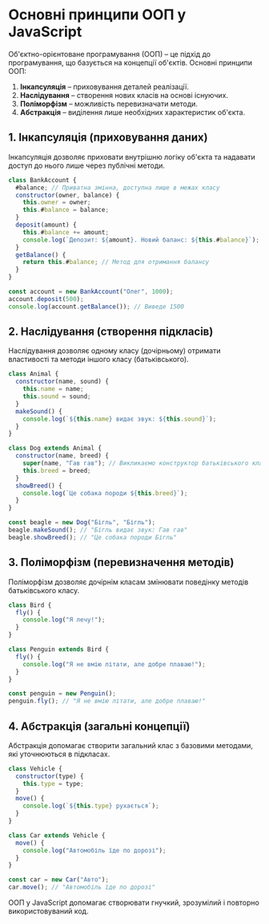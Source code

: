# Основні принципи ООП у JavaScript

Об'єктно-орієнтоване програмування (ООП) – це підхід до програмування, що базується на концепції об'єктів. Основні принципи ООП:

1. **Інкапсуляція** – приховування деталей реалізації.
2. **Наслідування** – створення нових класів на основі існуючих.
3. **Поліморфізм** – можливість перевизначати методи.
4. **Абстракція** – виділення лише необхідних характеристик об'єкта.

## 1. Інкапсуляція (приховування даних)
Інкапсуляція дозволяє приховати внутрішню логіку об'єкта та надавати доступ до нього лише через публічні методи.

```js
class BankAccount {
  #balance; // Приватна змінна, доступна лише в межах класу
  constructor(owner, balance) {
    this.owner = owner;
    this.#balance = balance;
  }
  deposit(amount) {
    this.#balance += amount;
    console.log(`Депозит: ${amount}. Новий баланс: ${this.#balance}`);
  }
  getBalance() {
    return this.#balance; // Метод для отримання балансу
  }
}

const account = new BankAccount("Олег", 1000);
account.deposit(500);
console.log(account.getBalance()); // Виведе 1500
```

## 2. Наслідування (створення підкласів)
Наслідування дозволяє одному класу (дочірньому) отримати властивості та методи іншого класу (батьківського).

```js
class Animal {
  constructor(name, sound) {
    this.name = name;
    this.sound = sound;
  }
  makeSound() {
    console.log(`${this.name} видає звук: ${this.sound}`);
  }
}

class Dog extends Animal {
  constructor(name, breed) {
    super(name, "Гав гав"); // Викликаємо конструктор батьківського класу
    this.breed = breed;
  }
  showBreed() {
    console.log(`Це собака породи ${this.breed}`);
  }
}

const beagle = new Dog("Бігль", "Бігль");
beagle.makeSound(); // "Бігль видає звук: Гав гав"
beagle.showBreed(); // "Це собака породи Бігль"
```

## 3. Поліморфізм (перевизначення методів)
Поліморфізм дозволяє дочірнім класам змінювати поведінку методів батьківського класу.

```js
class Bird {
  fly() {
    console.log("Я лечу!");
  }
}

class Penguin extends Bird {
  fly() {
    console.log("Я не вмію літати, але добре плаваю!");
  }
}

const penguin = new Penguin();
penguin.fly(); // "Я не вмію літати, але добре плаваю!"
```

## 4. Абстракція (загальні концепції)
Абстракція допомагає створити загальний клас з базовими методами, які уточнюються в підкласах.

```js
class Vehicle {
  constructor(type) {
    this.type = type;
  }
  move() {
    console.log(`${this.type} рухається`);
  }
}

class Car extends Vehicle {
  move() {
    console.log("Автомобіль їде по дорозі");
  }
}

const car = new Car("Авто");
car.move(); // "Автомобіль їде по дорозі"
```

ООП у JavaScript допомагає створювати гнучкий, зрозумілий і повторно використовуваний код.
